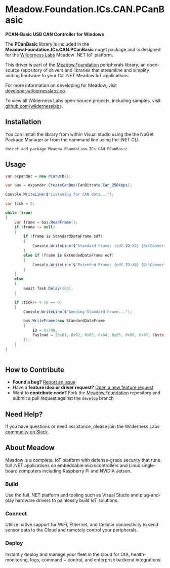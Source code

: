 # Meadow.Foundation.ICs.CAN.PCanBasic

**PCAN-Basic USB CAN Controller for Windows**

The **PCanBasic** library is included in the **Meadow.Foundation.ICs.CAN.PCanBasic** nuget package and is designed for the [Wilderness Labs](www.wildernesslabs.co) Meadow .NET IoT platform.

This driver is part of the [Meadow.Foundation](https://developer.wildernesslabs.co/Meadow/Meadow.Foundation/) peripherals library, an open-source repository of drivers and libraries that streamline and simplify adding hardware to your C# .NET Meadow IoT applications.

For more information on developing for Meadow, visit [developer.wildernesslabs.co](http://developer.wildernesslabs.co/).

To view all Wilderness Labs open-source projects, including samples, visit [github.com/wildernesslabs](https://github.com/wildernesslabs/).

## Installation

You can install the library from within Visual studio using the the NuGet Package Manager or from the command line using the .NET CLI:

`dotnet add package Meadow.Foundation.ICs.CAN.PCanBasic`
## Usage

```csharp
var expander = new PCanUsb();

var bus = expander.CreateCanBus(CanBitrate.Can_250kbps);

Console.WriteLine($"Listening for CAN data...");

var tick = 0;

while (true)
{
    var frame = bus.ReadFrame();
    if (frame != null)
    {
        if (frame is StandardDataFrame sdf)
        {
            Console.WriteLine($"Standard Frame: {sdf.ID:X3} {BitConverter.ToString(sdf.Payload)}");
        }
        else if (frame is ExtendedDataFrame edf)
        {
            Console.WriteLine($"Extended Frame: {edf.ID:X8} {BitConverter.ToString(edf.Payload)}");
        }
    }
    else
    {
        await Task.Delay(100);
    }

    if (tick++ % 50 == 0)
    {
        Console.WriteLine($"Sending Standard Frame...");

        bus.WriteFrame(new StandardDataFrame
        {
            ID = 0x700,
            Payload = [0x01, 0x02, 0x03, 0x04, 0x05, 0x06, 0x07, (byte)(tick & 0xff)]
        });
    }
}
        
```
## How to Contribute

- **Found a bug?** [Report an issue](https://github.com/WildernessLabs/Meadow_Issues/issues)
- Have a **feature idea or driver request?** [Open a new feature request](https://github.com/WildernessLabs/Meadow_Issues/issues)
- Want to **contribute code?** Fork the [Meadow.Foundation](https://github.com/WildernessLabs/Meadow.Foundation) repository and submit a pull request against the `develop` branch


## Need Help?

If you have questions or need assistance, please join the Wilderness Labs [community on Slack](http://slackinvite.wildernesslabs.co/).
## About Meadow

Meadow is a complete, IoT platform with defense-grade security that runs full .NET applications on embeddable microcontrollers and Linux single-board computers including Raspberry Pi and NVIDIA Jetson.

### Build

Use the full .NET platform and tooling such as Visual Studio and plug-and-play hardware drivers to painlessly build IoT solutions.

### Connect

Utilize native support for WiFi, Ethernet, and Cellular connectivity to send sensor data to the Cloud and remotely control your peripherals.

### Deploy

Instantly deploy and manage your fleet in the cloud for OtA, health-monitoring, logs, command + control, and enterprise backend integrations.


